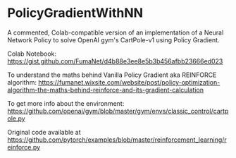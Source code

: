 # PolicyGradientWithNN

A commented, Colab-compatible version of an implementation of a Neural Network Policy to solve OpenAI gym's CartPole-v1 using Policy Gradient.

Colab Notebook: https://gist.github.com/FumaNet/d4b88e3ee8e5b3b456afbb23666ed023


To understand the maths behind Vanilla Policy Gradient aka REINFORCE algorithm: https://fumanet.wixsite.com/website/post/policy-optimization-algorithm-the-maths-behind-reinforce-and-its-gradient-calculation

To get more info about the environment: https://github.com/openai/gym/blob/master/gym/envs/classic_control/cartpole.py

Original code available at https://github.com/pytorch/examples/blob/master/reinforcement_learning/reinforce.py
